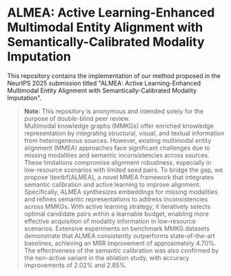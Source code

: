 # ALMEA: Active Learning-Enhanced Multimodal Entity Alignment with Semantically-Calibrated Modality Imputation

This repository contains the implementation of our method proposed in the NeurIPS 2025 submission titled "ALMEA: Active Learning-Enhanced Multimodal Entity Alignment with Semantically-Calibrated Modality Imputation".

> **Note**: This repository is anonymous and intended solely for the purpose of double-blind peer review.  
> Multimodal knowledge graphs (MMKGs) offer enriched knowledge representation by integrating structural, visual, and textual information from heterogeneous sources. However, existing multimodal entity alignment (MMEA) approaches face significant challenges due to missing modalities and semantic inconsistencies across sources. These limitations compromise alignment robustness, especially in low-resource scenarios with limited seed pairs. To bridge the gap, we propose \textbf{ALMEA}, a novel MMEA framework that integrates semantic calibration and active learning to improve alignment. Specifically, ALMEA synthesizes embeddings for missing modalities and refines semantic representations to address inconsistencies across MMKGs. With active learning strategy, it iteratively selects optimal candidate pairs within a learnable budget, enabling more effective acquisition of modality information in low-resource scenarios. Extensive experiments on benchmark MMKG datasets demonstrate that ALMEA consistently outperforms state-of-the-art baselines, achieving an MRR improvement of approximately 4.70\%. The effectiveness of the semantic calibration was also confirmed by the non-active variant in the ablation study, with accuracy improvements of 2.02\% and 2.85\%.
